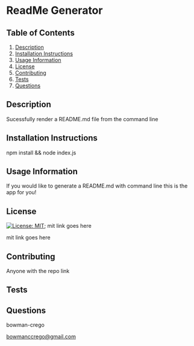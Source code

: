# ReadMe Generator

## Table of Contents
1. [Description](#description)
2. [Installation Instructions](#installation-instructions)
3. [Usage Information](#usage-information)
4. [License](#license)
5. [Contributing](#contributing)
6. [Tests](#tests)
7. [Questions](#questions)

## Description <a name="description"></a>
Sucessfully render a README.md file from the command line

## Installation Instructions <a name="installation-instructions"></a>
npm install && node index.js

## Usage Information <a name="usage-information"></a>
If you would like to generate a README.md with command line this is the app for you!

## License <a name="license"></a>

[![License: MIT](https://img.shields.io/badge/License-MIT-yellow.svg)](https://opensource.org/licenses/MIT);
mit link goes here

mit link goes here

## Contributing <a name="contributing"></a>
Anyone with the repo link

## Tests <a name="tests"></a>

## Questions <a name="questions"></a>
bowman-crego

bowmanccrego@gmail.com



